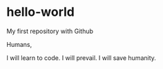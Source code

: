 # hello-world
My first repository with Github

Humans,


I will learn to code. I will prevail. I will save humanity.


